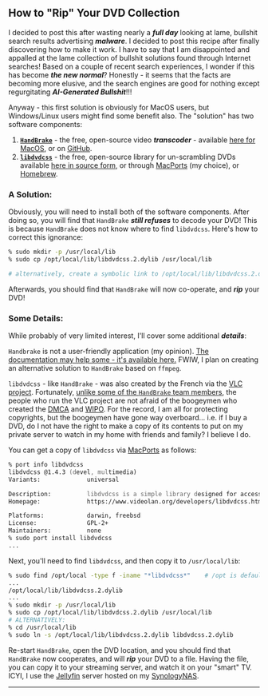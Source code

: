 ## How to "Rip" Your DVD Collection

I decided to post this after wasting nearly a ***full day*** looking at lame, bullshit search results advertising ***malware***. I decided to post this recipe after finally discovering how to make it work. I have to say that I am disappointed and appalled at the lame collection of bullshit solutions found through Internet searches! Based on a couple of recent search experiences, I wonder if this has become ***the new normal***? Honestly - it seems that the facts are becoming more elusive, and the search engines are good for nothing except regurgitating ***AI-Generated Bullshit***!!!  

Anyway - this first solution is obviously for MacOS users, but Windows/Linux users might find some benefit also.  The "solution" has two software components: 

1.  [**`HandBrake`**](https://en.wikipedia.org/wiki/HandBrake) - the free, open-source video ***transcoder*** - available [here for MacOS](https://handbrake.fr/), or on [GitHub](https://github.com/HandBrake/HandBrake/releases). 
2.  [**`libdvdcss`**](https://en.wikipedia.org/wiki/Libdvdcss) - the free, open-source library for un-scrambling DVDs available [here in source form](https://code.videolan.org/videolan/libdvdcss), or through [MacPorts](https://www.macports.org/) (my choice), or [Homebrew](https://brew.sh/). 

### A Solution:

Obviously, you will need to install both of the software components. After doing so, you will find that `HandBrake` ***still refuses*** to decode your DVD! This is because `HandBrake` does not know where to find `libdvdcss`. Here's how to correct this ignorance: 

```zsh
% sudo mkdir -p /usr/local/lib
% sudo cp /opt/local/lib/libdvdcss.2.dylib /usr/local/lib 

# alternatively, create a symbolic link to /opt/local/lib/libdvdcss.2.dylib in /usr/local/lib 
```

Afterwards, you should find that `HandBrake` will now co-operate, and ***rip*** your DVD! 

### Some Details:

While probably of very limited interest, I'll cover some additional ***details***: 

`Handbrake` is not a user-friendly application (my opinion). [The documentation may help some - it's available here.](https://handbrake.fr/docs/en/1.9.0/) FWIW, I plan on creating an alternative solution to `HandBrake` based on `ffmpeg`. 

`libdvdcss` - like `HandBrake` - was also created by the French via the [VLC project](https://www.videolan.org/). Fortunately, [unlike some of the `HandBrake` team members](https://github.com/HandBrake/HandBrake/discussions/6717#discussioncomment-12508485), the people who run the VLC project are not afraid of the boogeymen who created the [DMCA](https://en.wikipedia.org/wiki/Digital_Millennium_Copyright_Act) and [WIPO](https://en.wikipedia.org/wiki/World_Intellectual_Property_Organization). For the record, I am all for protecting copyrights, but the boogeymen have gone way overboard...  i.e. if I buy a DVD, do I not have the right to make a copy of its contents to put on my private server to watch in my home with friends and family? I believe I do. 

You can get a copy of `libdvdcss` via [MacPorts](https://www.macports.org/install.php) as follows: 

```zsh
% port info libdvdcss
libdvdcss @1.4.3 (devel, multimedia)
Variants:             universal

Description:          libdvdcss is a simple library designed for accessing DVDs like a block device without having to bother about the decryption.
Homepage:             https://www.videolan.org/developers/libdvdcss.html

Platforms:            darwin, freebsd
License:              GPL-2+
Maintainers:          none
% sudo port install libdvdcss
...
```

Next, you'll need to find `libdvdcss`, and then copy it to `/usr/local/lib`: 

```zsh
% sudo find /opt/local -type f -iname "*libdvdcss*"    # /opt is default location for MacPort installations
...
/opt/local/lib/libdvdcss.2.dylib
...
% sudo mkdir -p /usr/local/lib
% sudo cp /opt/local/lib/libdvdcss.2.dylib /usr/local/lib 
# ALTERNATIVELY: 
% cd /usr/local/lib 
% sudo ln -s /opt/local/lib/libdvdcss.2.dylib libdvdcss.2.dylib
```

Re-start `HandBrake`, open the DVD location, and you should find that `HandBrake` now cooperates, and will ***rip*** your DVD to a file. Having the file, you can copy it to your streaming server, and watch it on your "smart" TV. ICYI, I use the [Jellyfin](https://jellyfin.org/) server hosted on my [SynologyNAS](https://www.synology.com/).  

---

